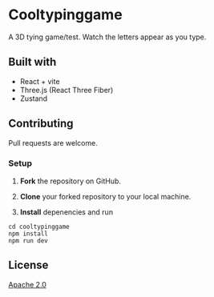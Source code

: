 # Cooltypinggame

A 3D tying game/test. Watch the letters appear as you type.

## Built with

- React + vite
- Three.js (React Three Fiber)
- Zustand

## Contributing

Pull requests are welcome.

### Setup

1. **Fork** the repository on GitHub.

2. **Clone** your forked repository to your local machine.

3. **Install** depenencies and run

```
cd cooltypinggame
npm install
npm run dev
```

## License

[Apache 2.0](https://choosealicense.com/licenses/apache-2.0/)
